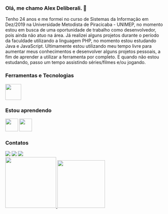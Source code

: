 ### Olá, me chamo Alex Deliberali. 👊

Tenho 24 anos e me formei no curso de Sistemas da Informação em Dez/2019 na Universidade Metodista de Piracicaba - UNIMEP, no momento estou em busca de uma oportunidade de trabalho como desenvolvedor, pois ainda não atuo na área.
Já realizei alguns projetos durante o período da faculdade utilizando a linguagem PHP, no momento estou estudando Java e JavaScript.
Ultimamente estou utilizando meu tempo livre para aumentar meus conhecimentos e desenvolver alguns projetos pessoais, a fim de aprender a utilizar a ferramenta por completo. E quando não estou estudando, passo um tempo assistindo séries/filmes e/ou jogando.



### Ferramentas e Tecnologias

<img src="https://cdn.jsdelivr.net/gh/devicons/devicon/icons/php/php-original.svg" width = "50" height="50"/> 


### Estou aprendendo

<img src="https://cdn.jsdelivr.net/gh/devicons/devicon/icons/java/java-original.svg" width = "40" height="40"/>    <img src="https://cdn.jsdelivr.net/gh/devicons/devicon/icons/javascript/javascript-original.svg" width = "40" height="40"/>


### Contatos

<div>
<a href="https://instagram.com/alexdeliberali" target="_blank"><img src="https://img.shields.io/badge/-Instagram-%23E4405F?style=for-the-badge&logo=instagram&logoColor=white" target="_blank"></a>
<a href = "mailto:alexdeliberali@gmail.com"><img src="https://img.shields.io/badge/Gmail-D14836?style=for-the-badge&logo=gmail&logoColor=white" target="_blank"></a>
<a href="https://www.linkedin.com/in/alexsander-deliberali-a8b13213b/" target="_blank"><img src="https://img.shields.io/badge/-LinkedIn-%230077B5?style=for-the-badge&logo=linkedin&logoColor=white" target="_blank"></a>   
</div>


<div>
<a href="https://github.com/alexdeliberali">
<img height="160em" src="https://github-readme-stats.vercel.app/api?username=alexdeliberali&show_icons=true&theme=dark&include_all_commits=true&count_private=true"/> <img height="150em" src="https://github-readme-stats.vercel.app/api/top-langs/?username=alexdeliberali&layout=compact&langs_count=7&theme=dark"/> 
</div>

<!--
**AlexDeliberali/alexdeliberali** is a ✨ _special_ ✨ repository because its `README.md` (this file) appears on your GitHub profile.

Here are some ideas to get you started:

- 🔭 I’m currently working on ...
- 🌱 I’m currently learning ...
- 👯 I’m looking to collaborate on ...
- 🤔 I’m looking for help with ...
- 💬 Ask me about ...
- 📫 How to reach me: ...
- 😄 Pronouns: ...
- ⚡ Fun fact: ...
-->
